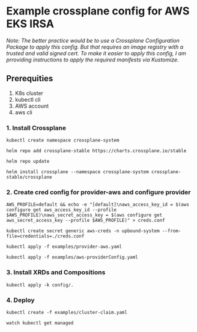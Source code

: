 # Example crossplane config for AWS EKS IRSA

_Note: The better practice would be to use a Crossplane Configuration Package to apply this config. But that requires an image registry with a trusted and valid signed cert. To make it easier to apply this config, I am prroviding instructions to apply the required manifests via Kustomize._

## Prerequities
 1. K8s cluster
 2. kubectl cli
 3. AWS account
 4. aws cli

### 1. Install Crossplane
```console 
kubectl create namespace crossplane-system
```

```console
helm repo add crossplane-stable https://charts.crossplane.io/stable
```
 
```console 
helm repo update
```
 
```console
helm install crossplane --namespace crossplane-system crossplane-stable/crossplane
```
 
### 2. Create cred config for provider-aws and configure provider
```console 
AWS_PROFILE=default && echo -e "[default]\naws_access_key_id = $(aws configure get aws_access_key_id --profile $AWS_PROFILE)\naws_secret_access_key = $(aws configure get aws_secret_access_key --profile $AWS_PROFILE)" > creds.conf
```

```console
kubectl create secret generic aws-creds -n upbound-system --from-file=credentials=./creds.conf
```

```console 
kubectl apply -f examples/provider-aws.yaml
```

```console 
kubectl apply -f examples/aws-providerConfig.yaml
```

### 3. Install XRDs and Compositions

```console
kubectl apply -k config/. 
```
### 4. Deploy

```console
kubectl create -f examples/cluster-claim.yaml
```

```console
watch kubectl get managed
```

